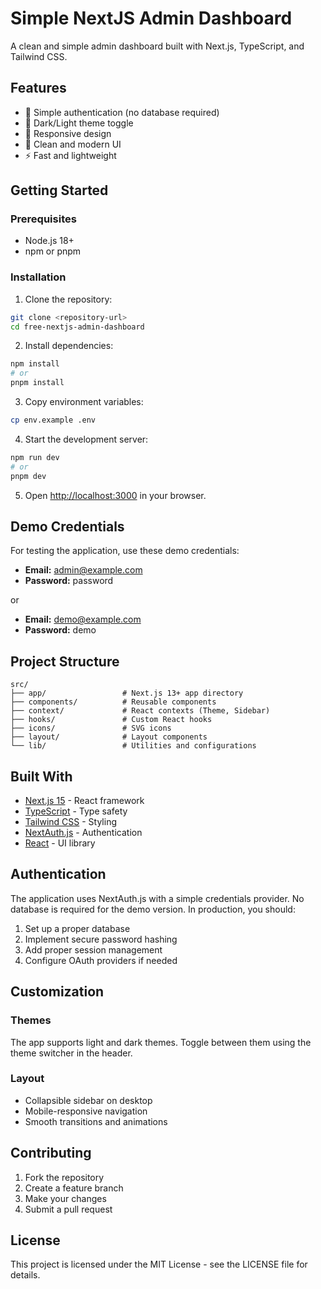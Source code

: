 # Simple NextJS Admin Dashboard

A clean and simple admin dashboard built with Next.js, TypeScript, and Tailwind CSS.

## Features

- 🔐 Simple authentication (no database required)
- 🌙 Dark/Light theme toggle
- 📱 Responsive design
- 🎨 Clean and modern UI
- ⚡ Fast and lightweight

## Getting Started

### Prerequisites

- Node.js 18+ 
- npm or pnpm

### Installation

1. Clone the repository:
```bash
git clone <repository-url>
cd free-nextjs-admin-dashboard
```

2. Install dependencies:
```bash
npm install
# or
pnpm install
```

3. Copy environment variables:
```bash
cp env.example .env
```

4. Start the development server:
```bash
npm run dev
# or
pnpm dev
```

5. Open [http://localhost:3000](http://localhost:3000) in your browser.

## Demo Credentials

For testing the application, use these demo credentials:

- **Email:** admin@example.com
- **Password:** password

or

- **Email:** demo@example.com  
- **Password:** demo

## Project Structure

```
src/
├── app/                 # Next.js 13+ app directory
├── components/          # Reusable components
├── context/             # React contexts (Theme, Sidebar)
├── hooks/               # Custom React hooks
├── icons/               # SVG icons
├── layout/              # Layout components
└── lib/                 # Utilities and configurations
```

## Built With

- [Next.js 15](https://nextjs.org/) - React framework
- [TypeScript](https://www.typescriptlang.org/) - Type safety
- [Tailwind CSS](https://tailwindcss.com/) - Styling
- [NextAuth.js](https://next-auth.js.org/) - Authentication
- [React](https://reactjs.org/) - UI library

## Authentication

The application uses NextAuth.js with a simple credentials provider. No database is required for the demo version. In production, you should:

1. Set up a proper database
2. Implement secure password hashing
3. Add proper session management
4. Configure OAuth providers if needed

## Customization

### Themes
The app supports light and dark themes. Toggle between them using the theme switcher in the header.

### Layout
- Collapsible sidebar on desktop
- Mobile-responsive navigation
- Smooth transitions and animations

## Contributing

1. Fork the repository
2. Create a feature branch
3. Make your changes
4. Submit a pull request

## License

This project is licensed under the MIT License - see the LICENSE file for details.
